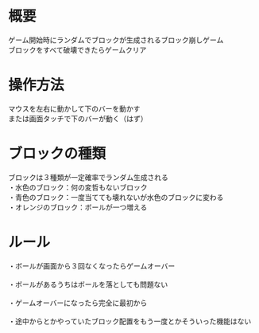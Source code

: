 # 概要
ゲーム開始時にランダムでブロックが生成されるブロック崩しゲーム <br>
ブロックをすべて破壊できたらゲームクリア <br>

# 操作方法
マウスを左右に動かして下のバーを動かす <br>
または画面タッチで下のバーが動く（はず） <br>

# ブロックの種類
ブロックは３種類が一定確率でランダム生成される <br>
・水色のブロック：何の変哲もないブロック  <br>
・青色のブロック：一度当てても壊れないが水色のブロックに変わる  <br>
・オレンジのブロック：ボールが一つ増える  <br>

# ルール
・ボールが画面から３回なくなったらゲームオーバー<br>
<br>
・ボールがあるうちはボールを落としても問題ない<br>
<br>
・ゲームオーバーになったら完全に最初から<br>
<br>
・途中からとかやっていたブロック配置をもう一度とかそういった機能はない<br>

